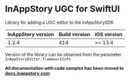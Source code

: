 # InAppStory UGC for SwiftUI

Library for adding a UGC editor to the InAppStorySDK

| InAppStory version | Build version | iOS version |
|--------------------|---------------|-------------|
| 1.2.4              | 414           | >= 13.4     |

Version of the library can be obtained from the parameter `InAppStoryEditor.frameworkInfo`

**All documentation with code samples has been moved to [docs.inappstory.com](https://docs.inappstory.com/ugc-guides/ios-ugc.html)**
